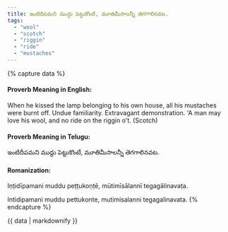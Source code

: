 ```yaml
---
title: ఇంటిదీపమని ముద్దు పెట్టుకొంటే, మూతిమీసాలన్నీ తెగగాలినవట.
tags:
  - "wool"
  - "scotch"
  - "riggin"
  - "ride"
  - "mustaches"
---
```


{% capture data %}
#### Proverb Meaning in English:
When he kissed the lamp belonging to his own house, all his mustaches were burnt off.
Undue familiarity. Extravagant demonstration.
'A man may love his wool, and no ride on the riggin o't. (Scotch)

#### Proverb Meaning in Telugu:
ఇంటిదీపమని ముద్దు పెట్టుకొంటే, మూతిమీసాలన్నీ తెగగాలినవట.

#### Romanization:
Iṇṭidīpamani muddu peṭṭukoṇṭē, mūtimīsālannī tegagālinavaṭa.

Intidipamani muddu pettukonte, mutimisalanni tegagalinavata.
{% endcapture %}

{{ data | markdownify }}


